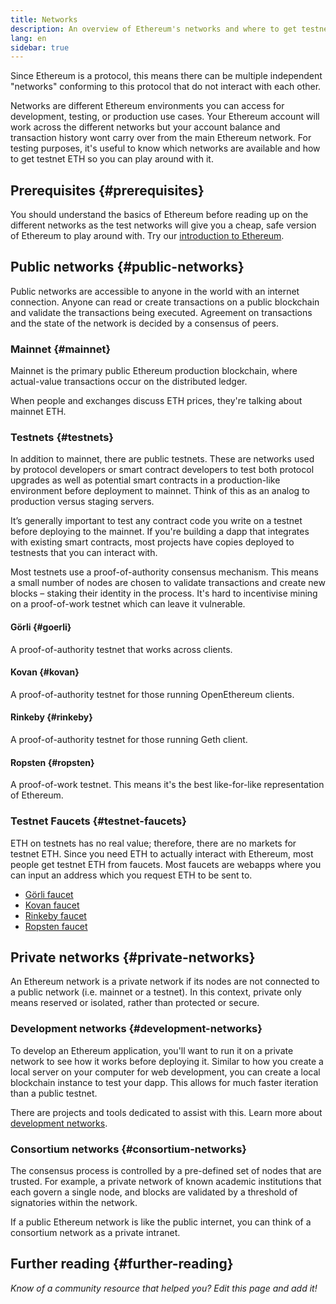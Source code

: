 ```yaml
---
title: Networks
description: An overview of Ethereum's networks and where to get testnet ether (ETH) for testing your application.
lang: en
sidebar: true
---
```


Since Ethereum is a protocol, this means there can be multiple independent "networks" conforming to this protocol that do not interact with each other.

Networks are different Ethereum environments you can access for development, testing, or production use cases. Your Ethereum account will work across the different networks but your account balance and transaction history wont carry over from the main Ethereum network. For testing purposes, it's useful to know which networks are available and how to get testnet ETH so you can play around with it.

## Prerequisites {#prerequisites}

You should understand the basics of Ethereum before reading up on the different networks as the test networks will give you a cheap, safe version of Ethereum to play around with. Try our [introduction to Ethereum](/developers/docs/intro-to-ethereum/).

## Public networks {#public-networks}

Public networks are accessible to anyone in the world with an internet connection. Anyone can read or create transactions on a public blockchain and validate the transactions being executed. Agreement on transactions and the state of the network is decided by a consensus of peers.

### Mainnet {#mainnet}

Mainnet is the primary public Ethereum production blockchain, where actual-value transactions occur on the distributed ledger.

When people and exchanges discuss ETH prices, they're talking about mainnet ETH.

### Testnets {#testnets}

In addition to mainnet, there are public testnets. These are networks used by protocol developers or smart contract developers to test both protocol upgrades as well as potential smart contracts in a production-like environment before deployment to mainnet. Think of this as an analog to production versus staging servers.

It’s generally important to test any contract code you write on a testnet before deploying to the mainnet. If you're building a dapp that integrates with existing smart contracts, most projects have copies deployed to testnests that you can interact with.

Most testnets use a proof-of-authority consensus mechanism. This means a small number of nodes are chosen to validate transactions and create new blocks – staking their identity in the process. It's hard to incentivise mining on a proof-of-work testnet which can leave it vulnerable.

#### Görli {#goerli}

A proof-of-authority testnet that works across clients.

#### Kovan {#kovan}

A proof-of-authority testnet for those running OpenEthereum clients.

#### Rinkeby {#rinkeby}

A proof-of-authority testnet for those running Geth client.

#### Ropsten {#ropsten}

A proof-of-work testnet. This means it's the best like-for-like representation of Ethereum.

### Testnet Faucets {#testnet-faucets}

ETH on testnets has no real value; therefore, there are no markets for testnet ETH. Since you need ETH to actually interact with Ethereum, most people get testnet ETH from faucets. Most faucets are webapps where you can input an address which you request ETH to be sent to.

- [Görli faucet](https://faucet.goerli.mudit.blog/)
- [Kovan faucet](https://faucet.kovan.network/)
- [Rinkeby faucet](https://faucet.rinkeby.io/)
- [Ropsten faucet](https://faucet.ropsten.be/)

## Private networks {#private-networks}

An Ethereum network is a private network if its nodes are not connected to a public network (i.e. mainnet or a testnet). In this context, private only means reserved or isolated, rather than protected or secure.

### Development networks {#development-networks}

To develop an Ethereum application, you'll want to run it on a private network to see how it works before deploying it. Similar to how you create a local server on your computer for web development, you can create a local blockchain instance to test your dapp. This allows for much faster iteration than a public testnet.

There are projects and tools dedicated to assist with this. Learn more about [development networks](/developers/docs/development-networks/).

### Consortium networks {#consortium-networks}

The consensus process is controlled by a pre-defined set of nodes that are trusted. For example, a private network of known academic institutions that each govern a single node, and blocks are validated by a threshold of signatories within the network.

If a public Ethereum network is like the public internet, you can think of a consortium network as a private intranet.

<!-- TODO

## Interacting with testnets

### Your own local network {#your-own-local-network}

`geth -—networkid="12345" console`

### Testnets {#testnets-1}

Wallets like MetaMask or MyEtherWallet will allow you to switch networks so you can test your apps using your test ETH.

-->

## Further reading {#further-reading}

_Know of a community resource that helped you? Edit this page and add it!_
